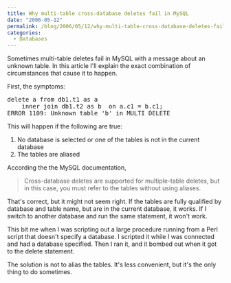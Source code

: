 ```yaml
---
title: Why multi-table cross-database deletes fail in MySQL
date: "2006-05-12"
permalink: /blog/2006/05/12/why-multi-table-cross-database-deletes-fail-in-mysql/
categories:
  - Databases
---
```

Sometimes multi-table deletes fail in MySQL with a message about an unknown table. In this article I'll explain the exact combination of circumstances that cause it to happen.

First, the symptoms:

<pre>delete a from db1.t1 as a
    inner join db1.t2 as b  on a.c1 = b.c1;
ERROR 1109: Unknown table 'b' in MULTI DELETE</pre>

This will happen if the following are true:

1.  No database is selected or one of the tables is not in the current database
2.  The tables are aliased

According the the MySQL documentation,

<blockquote cite="http://dev.mysql.com/doc/refman/5.1/en/delete.html">
  <p>
    Cross-database deletes are supported for multiple-table deletes, but in this case, you must refer to the tables without using aliases.
  </p>
</blockquote>

That's correct, but it might not seem right. If the tables are fully qualified by database and table name, but are in the current database, it works. If I switch to another database and run the same statement, it won't work.

This bit me when I was scripting out a large procedure running from a Perl script that doesn't specify a database. I scripted it while I was connected and had a database specified. Then I ran it, and it bombed out when it got to the delete statement.

The solution is not to alias the tables. It's less convenient, but it's the only thing to do sometimes.
